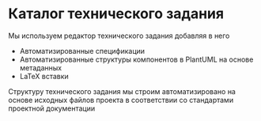 # Каталог технического задания

Мы используем редактор технического задания добавляя в него

* Автоматизированные спецификации
* Автоматизированные структуры компонентов в PlantUML на основе метаданных
* LaTeX вставки

Структуру технического задания мы строим автоматизировано на основе исходных файлов проекта в соответствии со стандартами проектной документации
